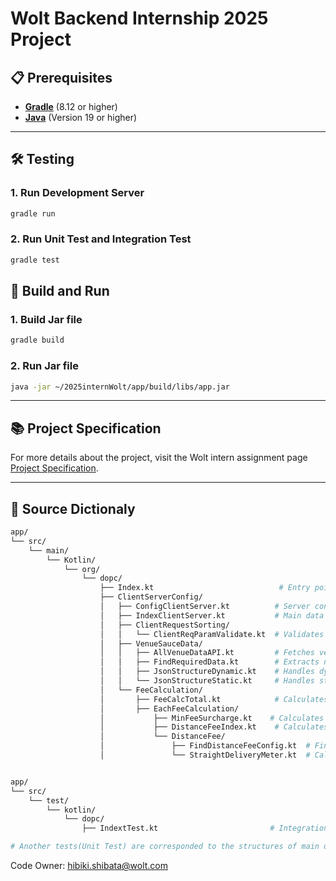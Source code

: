 # Wolt Backend Internship 2025 Project

## 📋 Prerequisites
- **[Gradle](https://gradle.org/)** (8.12 or higher)  
- **[Java](https://www.oracle.com/java/technologies/downloads/#java21)** (Version 19 or higher)

---

## 🛠️ Testing

### 1. Run Development Server
```bash
gradle run
```
### 2. Run Unit Test and Integration Test
```bash
gradle test
```

## 🚀 Build and Run

### 1. Build Jar file
```bash
gradle build
```
### 2. Run Jar file
```bash
java -jar ~/2025internWolt/app/build/libs/app.jar
```

---

## 📚 Project Specification
For more details about the project, visit the Wolt intern assignment page [Project Specification](https://github.com/woltapp/backend-internship-2025).

---

## 🔎 Source Dictionaly
```bash
app/
└── src/
    └── main/
        └── Kotlin/
            └── org/
                └── dopc/
                    ├── Index.kt                            # Entry point
                    ├── ClientServerConfig/
                    │   ├── ConfigClientServer.kt          # Server configuration
                    │   ├── IndexClientServer.kt           # Main data stream and response calculation
                    │   ├── ClientRequestSorting/
                    │   │   └── ClientReqParamValidate.kt  # Validates client request parameters
                    │   ├── VenueSauceData/
                    │   │   ├── AllVenueDataAPI.kt         # Fetches venue data from the API
                    │   │   ├── FindRequiredData.kt        # Extracts necessary data for calculations
                    │   │   ├── JsonStructureDynamic.kt    # Handles dynamic JSON structures
                    │   │   └── JsonStructureStatic.kt     # Handles static JSON structures
                    │   └── FeeCalculation/
                    │       ├── FeeCalcTotal.kt            # Calculates total fees
                    │       ├── EachFeeCalculation/
                    │           ├── MinFeeSurcharge.kt    # Calculates minimum surcharge
                    │           ├── DistanceFeeIndex.kt    # Calculates delivery distance fees
                    │           └── DistanceFee/
                    │               ├── FindDistanceFeeConfig.kt  # Finds applicable distance ranges
                    │               └── StraightDeliveryMeter.kt  # Calculates delivery distance


app/
└── src/
    └── test/
        └── kotlin/
            └── dopc/
                ├── IndextTest.kt                         # Integration tests

# Another tests(Unit Test) are corresponded to the structures of main dictionaly
```
Code Owner: hibiki.shibata@wolt.com
